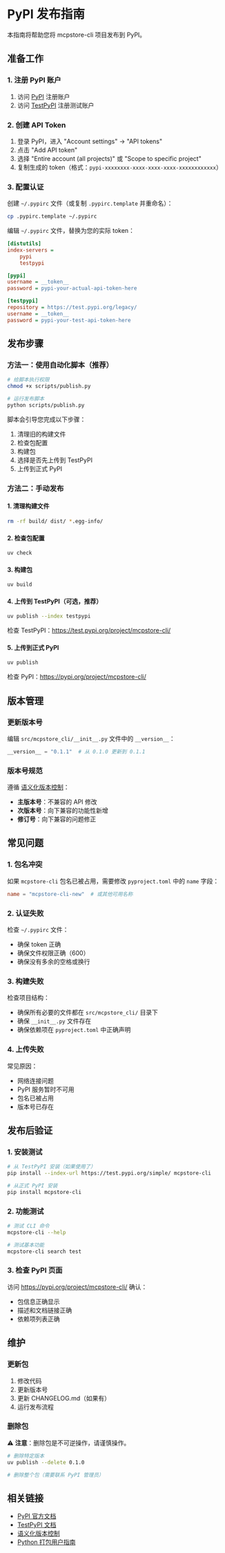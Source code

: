 # PyPI 发布指南

本指南将帮助您将 mcpstore-cli 项目发布到 PyPI。

## 准备工作

### 1. 注册 PyPI 账户

1. 访问 [PyPI](https://pypi.org/account/register/) 注册账户
2. 访问 [TestPyPI](https://test.pypi.org/account/register/) 注册测试账户

### 2. 创建 API Token

1. 登录 PyPI，进入 "Account settings" → "API tokens"
2. 点击 "Add API token"
3. 选择 "Entire account (all projects)" 或 "Scope to specific project"
4. 复制生成的 token（格式：`pypi-xxxxxxxx-xxxx-xxxx-xxxx-xxxxxxxxxxxx`）

### 3. 配置认证

创建 `~/.pypirc` 文件（或复制 `.pypirc.template` 并重命名）：

```bash
cp .pypirc.template ~/.pypirc
```

编辑 `~/.pypirc` 文件，替换为您的实际 token：

```ini
[distutils]
index-servers =
    pypi
    testpypi

[pypi]
username = __token__
password = pypi-your-actual-api-token-here

[testpypi]
repository = https://test.pypi.org/legacy/
username = __token__
password = pypi-your-test-api-token-here
```

## 发布步骤

### 方法一：使用自动化脚本（推荐）

```bash
# 给脚本执行权限
chmod +x scripts/publish.py

# 运行发布脚本
python scripts/publish.py
```

脚本会引导您完成以下步骤：
1. 清理旧的构建文件
2. 检查包配置
3. 构建包
4. 选择是否先上传到 TestPyPI
5. 上传到正式 PyPI

### 方法二：手动发布

#### 1. 清理构建文件

```bash
rm -rf build/ dist/ *.egg-info/
```

#### 2. 检查包配置

```bash
uv check
```

#### 3. 构建包

```bash
uv build
```

#### 4. 上传到 TestPyPI（可选，推荐）

```bash
uv publish --index testpypi
```

检查 TestPyPI：https://test.pypi.org/project/mcpstore-cli/

#### 5. 上传到正式 PyPI

```bash
uv publish
```

检查 PyPI：https://pypi.org/project/mcpstore-cli/

## 版本管理

### 更新版本号

编辑 `src/mcpstore_cli/__init__.py` 文件中的 `__version__`：

```python
__version__ = "0.1.1"  # 从 0.1.0 更新到 0.1.1
```

### 版本号规范

遵循 [语义化版本控制](https://semver.org/lang/zh-CN/)：

- **主版本号**：不兼容的 API 修改
- **次版本号**：向下兼容的功能性新增
- **修订号**：向下兼容的问题修正

## 常见问题

### 1. 包名冲突

如果 `mcpstore-cli` 包名已被占用，需要修改 `pyproject.toml` 中的 `name` 字段：

```toml
name = "mcpstore-cli-new"  # 或其他可用名称
```

### 2. 认证失败

检查 `~/.pypirc` 文件：
- 确保 token 正确
- 确保文件权限正确（600）
- 确保没有多余的空格或换行

### 3. 构建失败

检查项目结构：
- 确保所有必要的文件都在 `src/mcpstore_cli/` 目录下
- 确保 `__init__.py` 文件存在
- 确保依赖项在 `pyproject.toml` 中正确声明

### 4. 上传失败

常见原因：
- 网络连接问题
- PyPI 服务暂时不可用
- 包名已被占用
- 版本号已存在

## 发布后验证

### 1. 安装测试

```bash
# 从 TestPyPI 安装（如果使用了）
pip install --index-url https://test.pypi.org/simple/ mcpstore-cli

# 从正式 PyPI 安装
pip install mcpstore-cli
```

### 2. 功能测试

```bash
# 测试 CLI 命令
mcpstore-cli --help

# 测试基本功能
mcpstore-cli search test
```

### 3. 检查 PyPI 页面

访问 https://pypi.org/project/mcpstore-cli/ 确认：
- 包信息正确显示
- 描述和文档链接正确
- 依赖项列表正确

## 维护

### 更新包

1. 修改代码
2. 更新版本号
3. 更新 CHANGELOG.md（如果有）
4. 运行发布流程

### 删除包

⚠️ **注意**：删除包是不可逆操作，请谨慎操作。

```bash
# 删除特定版本
uv publish --delete 0.1.0

# 删除整个包（需要联系 PyPI 管理员）
```

## 相关链接

- [PyPI 官方文档](https://packaging.python.org/tutorials/packaging-projects/)
- [TestPyPI 文档](https://test.pypi.org/help/)
- [语义化版本控制](https://semver.org/lang/zh-CN/)
- [Python 打包用户指南](https://packaging.python.org/guides/) 